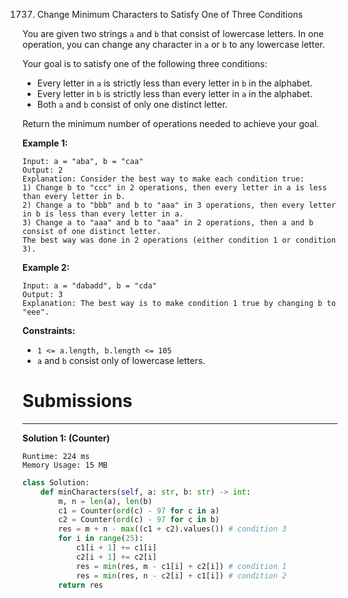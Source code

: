 1737. Change Minimum Characters to Satisfy One of Three Conditions

You are given two strings `a` and `b` that consist of lowercase letters. In one operation, you can change any character in `a` or `b` to any lowercase letter.

Your goal is to satisfy one of the following three conditions:

* Every letter in `a` is strictly less than every letter in `b` in the alphabet.
* Every letter in `b` is strictly less than every letter in `a` in the alphabet.
* Both `a` and `b` consist of only one distinct letter.

Return the minimum number of operations needed to achieve your goal.

 

**Example 1:**
```
Input: a = "aba", b = "caa"
Output: 2
Explanation: Consider the best way to make each condition true:
1) Change b to "ccc" in 2 operations, then every letter in a is less than every letter in b.
2) Change a to "bbb" and b to "aaa" in 3 operations, then every letter in b is less than every letter in a.
3) Change a to "aaa" and b to "aaa" in 2 operations, then a and b consist of one distinct letter.
The best way was done in 2 operations (either condition 1 or condition 3).
```

**Example 2:**
```
Input: a = "dabadd", b = "cda"
Output: 3
Explanation: The best way is to make condition 1 true by changing b to "eee".
```

**Constraints:**

* `1 <= a.length, b.length <= 105`
* `a` and `b` consist only of lowercase letters.

# Submissions
---
**Solution 1: (Counter)**
```
Runtime: 224 ms
Memory Usage: 15 MB
```
```python
class Solution:
    def minCharacters(self, a: str, b: str) -> int:
        m, n = len(a), len(b)
        c1 = Counter(ord(c) - 97 for c in a)
        c2 = Counter(ord(c) - 97 for c in b)
        res = m + n - max((c1 + c2).values()) # condition 3
        for i in range(25):
            c1[i + 1] += c1[i]
            c2[i + 1] += c2[i]
            res = min(res, m - c1[i] + c2[i]) # condition 1
            res = min(res, n - c2[i] + c1[i]) # condition 2
        return res
```